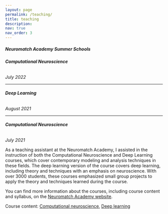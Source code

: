 ```yaml
---
layout: page
permalink: /teaching/
title: teaching
description:
nav: true
nav_order: 3
---
```


##### **Neuromatch Academy Summer Schools**  

###### **Computational Neuroscience**
*July 2022*

---
###### **Deep Learning**
*August 2021*

---
###### **Computational Neuroscience**
*July 2021*

As a teaching assistant at the Neuromatch Academy, I assisted in the instruction of both the Computational Neuroscience and Deep Learning courses, which cover contemporary modeling and analysis techniques in these fields. The deep learning version of the course covers deep learning, including theory and techniques with an emphasis on neuroscience. With over 3000 students, these courses emphasized small group projects to apply the theory and techniques learned during the course.

You can find more information about the courses, including course content and syllabus, on the [Neuromatch Academy website](https://academy.neuromatch.io/home).

Course content: [Computational neuroscience](https://compneuro.neuromatch.io/), [Deep learning](https://deeplearning.neuromatch.io/)